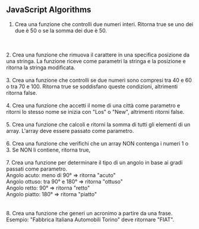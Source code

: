 ## JavaScript Algorithms

1. Crea una funzione che controlli due numeri interi. Ritorna true se uno dei due è 50 o se la somma dei due è 50.
<br>
<br>
2. Crea una funzione che rimuova il carattere in una specifica posizione da una stringa. La funzione riceve come parametri la stringa e la posizione e ritorna la stringa modificata.
<br>
<br>
3. Crea una funzione che controlli se due numeri sono compresi tra 40 e 60 o tra 70 e 100. Ritorna true se soddisfano queste condizioni, altrimenti ritorna false.
<br>
<br>
4. Crea una funzione che accetti il nome di una città come parametro e ritorni lo stesso nome se inizia con "Los" o "New", altrimenti ritorni false.
<br>
<br>
5. Crea una funzione che calcoli e ritorni la somma di tutti gli elementi di un array. L'array deve essere passato come parametro.
<br>
<br>
6. Crea una funzione che verifichi che un array NON contenga i numeri 1 o 3. Se NON li contiene, ritorna true, 
<br>
<br>
7. Crea una funzione per determinare il tipo di un angolo in base ai gradi passati come parametro.<br>
Angolo acuto: meno di 90° => ritorna "acuto"<br>
Angolo ottuso: tra 90° e 180° => ritorna "ottuso"<br>
Angolo retto: 90° => ritorna "retto"<br>
Angolo piatto: 180° => ritorna "piatto"<br>
<br>
<br>
8. Crea una funzione che generi un acronimo a partire da una frase. Esempio: "Fabbrica Italiana Automobili Torino" deve ritornare "FIAT".

